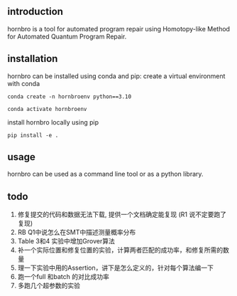 ## introduction
hornbro is a tool for automated program repair using Homotopy-like Method for Automated Quantum Program Repair.
## installation
hornbro can be installed using conda and pip:
create a virtual environment with conda
```
conda create -n hornbroenv python==3.10
```
```
conda activate hornbroenv
```

install hornbro locally using pip

```
pip install -e .
```

## usage
hornbro can be used as a command line tool or as a python library.


## todo
1.	修复提交的代码和数据无法下载, 提供一个文档确定能复现 (R1 说不定要跑了复现)
2.	RB Q1中说怎么在SMT中描述测量概率分布
3.	Table 3和4 实验中增加Grover算法
4.	补一个实际位置和修复位置的实验，计算两者匹配的成功率，和修复所需的数量
5.	理一下实验中用的Assertion，讲下是怎么定义的，针对每个算法编一下
6.  跑一个full 和batch 的对比成功率
7.  多跑几个超参数的实验